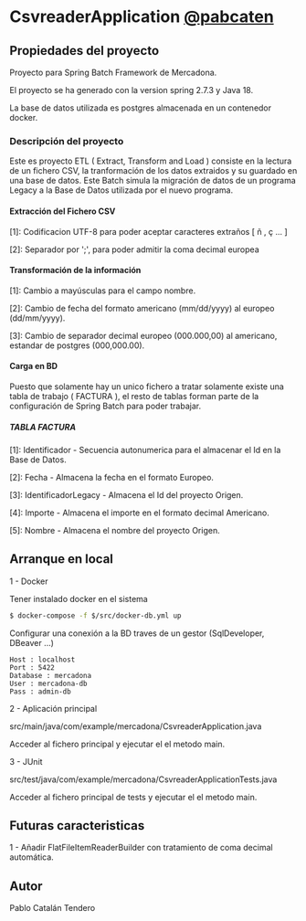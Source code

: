 
# CsvreaderApplication [@pabcaten](http://github.com/pabcaten)

## Propiedades del proyecto

Proyecto para Spring Batch Framework de Mercadona.

El proyecto se ha generado con la version spring 2.7.3 y Java 18.

La base de datos utilizada es postgres almacenada en un contenedor docker.

### Descripción del proyecto

Este es proyecto ETL ( Extract, Transform and Load ) consiste en la lectura de un fichero CSV, la tranformación de los datos extraidos y su guardado en una base de datos. Este Batch simula la migración de datos de un programa Legacy a la Base de Datos utilizada por el nuevo programa.

#### Extracción del Fichero CSV

  [1]: Codificacion UTF-8 para poder aceptar caracteres extraños [ ñ , ç ... ]
  
  [2]: Separador por ';', para poder admitir la coma decimal europea
  

#### Transformación de la información

  [1]: Cambio a mayúsculas para el campo nombre.
  
  [2]: Cambio de fecha del formato americano (mm/dd/yyyy) al europeo (dd/mm/yyyy).
  
  [3]: Cambio de separador decimal europeo (000.000,00) al americano, estandar de postgres (000,000.00).
  
#### Carga en BD

Puesto que solamente hay un unico fichero a tratar solamente existe una tabla de trabajo ( FACTURA ), el resto de tablas forman parte de la configuración de Spring Batch para poder trabajar.

##### TABLA FACTURA 

  [1]: Identificador          - Secuencia autonumerica para el almacenar el Id en la Base de Datos.
  
  [2]: Fecha                  - Almacena la fecha en el formato Europeo.
  
  [3]: IdentificadorLegacy    - Almacena el Id del proyecto Origen.
  
  [4]: Importe                - Almacena el importe en el formato decimal Americano.
  
  [5]: Nombre                 - Almacena el nombre del proyecto Origen.

## Arranque en local

  1 - Docker
  
Tener instalado docker en el sistema
```bash
$ docker-compose -f $/src/docker-db.yml up
```

Configurar una conexión a la BD traves de un gestor (SqlDeveloper, DBeaver ...)

    Host : localhost
    Port : 5422
    Database : mercadona
    User : mercadona-db
    Pass : admin-db

  2 - Aplicación principal 

src/main/java/com/example/mercadona/CsvreaderApplication.java

Acceder al fichero principal y ejecutar el el metodo main.

  3 - JUnit  

src/test/java/com/example/mercadona/CsvreaderApplicationTests.java

Acceder al fichero principal de tests y ejecutar el el metodo main.


## Futuras caracteristicas

  1 - Añadir FlatFileItemReaderBuilder con tratamiento de coma decimal automática.

## Autor

Pablo Catalán Tendero
